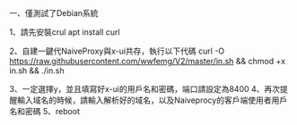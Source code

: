 一、僅測試了Debian系統

1、請先安裝crul
apt install curl

2、自建一鍵代NaiveProxy與x-ui共存，執行以下代碼
curl -O https://raw.githubusercontent.com/wwfemg/V2/master/in.sh && chmod +x in.sh && ./in.sh

3、一定選擇y，並且填寫好x-ui的用戶名和密碼，端口請設定為8400
4、再次提醒輸入域名的時候，請輸入解析好的域名，以及Naiveprocy的客戶端使用者用戶名和密碼
5、reboot
